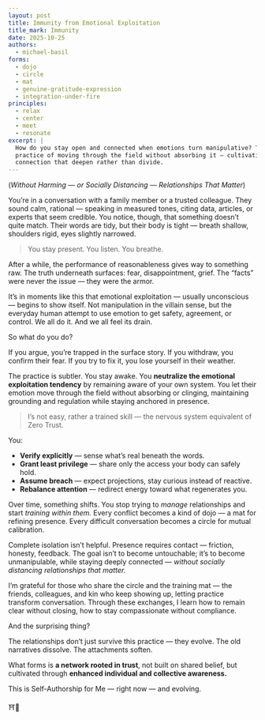 ```yaml
---
layout: post
title: Immunity from Emotional Exploitation
title_mark: Immunity
date: 2025-10-25
authors:
  - michael-basil
forms: 
  - dojo
  - circle
  - mat
  - genuine-gratitude-expression
  - integration-under-fire
principles:
  - relax
  - center
  - meet
  - resonate
excerpt: |
  How do you stay open and connected when emotions turn manipulative? This reflection explores the
  practice of moving through the field without absorbing it — cultivating clarity, compassion, and
  connection that deepen rather than divide.
---
```


(*Without Harming — or Socially Distancing — Relationships That Matter*)

You’re in a conversation with a family member or a trusted colleague. They sound calm, rational — speaking in measured tones, citing data, articles, or experts that seem credible. You notice, though, that something doesn’t quite match. Their words are tidy, but their body is tight — breath shallow, shoulders rigid, eyes slightly narrowed.  

> You stay present. You listen. You breathe.  

After a while, the performance of reasonableness gives way to something raw. The truth underneath surfaces: fear, disappointment, grief. The “facts” were never the issue — they were the armor.  

It’s in moments like this that emotional exploitation — usually unconscious — begins to show itself. Not manipulation in the villain sense, but the everyday human attempt to use emotion to get safety, agreement, or control. We all do it. And we all feel its drain.  

So what do you do?  

If you argue, you’re trapped in the surface story. If you withdraw, you confirm their fear. If you try to fix it, you lose yourself in their weather.  

The practice is subtler. You stay awake. You **neutralize the emotional exploitation tendency** by remaining aware of your own system. You let their emotion move through the field without absorbing or clinging, maintaining grounding and regulation while staying anchored in presence.  

> I’s not easy, rather a trained skill — the nervous system equivalent of Zero Trust.  

You:  

- **Verify explicitly** — sense what’s real beneath the words.  
- **Grant least privilege** — share only the access your body can safely hold.  
- **Assume breach** — expect projections, stay curious instead of reactive.  
- **Rebalance attention** — redirect energy toward what regenerates you.  

Over time, something shifts. You stop trying to *manage* relationships and start *training within them.* Every conflict becomes a kind of dojo — a mat for refining presence. Every difficult conversation becomes a circle for mutual calibration.  

Complete isolation isn’t helpful. Presence requires contact — friction, honesty, feedback. The goal isn’t to become untouchable; it’s to become unmanipulable, while staying deeply connected — *without socially distancing relationships that matter.*  

I’m grateful for those who share the circle and the training mat — the friends, colleagues, and kin who keep showing up, letting practice transform conversation. Through these exchanges, I learn how to remain clear without closing, how to stay compassionate without compliance.  

And the surprising thing?  

The relationships don’t just survive this practice — they evolve. The old narratives dissolve. The attachments soften.  

What forms is **a network rooted in trust**, not built on shared belief, but cultivated through **enhanced individual and collective awareness.**  

This is Self-Authorship for Me — right now — and evolving.  

⛩️🌿
